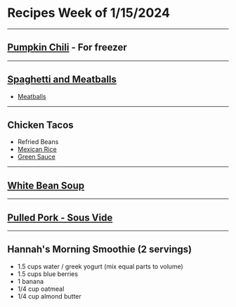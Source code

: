 # Recipes Week of 1/15/2024

---

## [Pumpkin Chili](./easyPumpkinChili.md) - For freezer

---

## [Spaghetti and Meatballs](./MarcellaHazanTomatoSauce.md)
- [Meatballs](https://www.budgetbytes.com/turkey-meatballs/)


---

## Chicken Tacos
- Refried Beans
- [Mexican Rice](https://tastesbetterfromscratch.com/wprm_print/10632)
- [Green Sauce](./acapulcoGreenSalsa.md)

---

## [White Bean Soup](https://dishingouthealth.com/wprm_print/10950)

---

## [Pulled Pork - Sous Vide](https://www.seriouseats.com/sous-vide-barbecue-pulled-pork-shoulder-recipe?print)


---

## Hannah's Morning Smoothie (2 servings)

- 1.5 cups water / greek yogurt (mix equal parts to volume)
- 1.5 cups blue berries
- 1 banana
- 1/4 cup oatmeal
- 1/4 cup almond butter